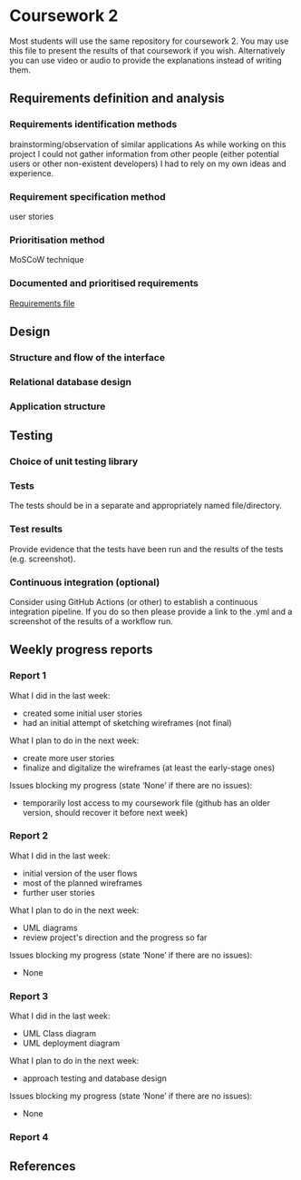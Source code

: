 # Coursework 2

Most students will use the same repository for coursework 2. You may use this file to present the results of that
coursework if you wish. Alternatively you can use video or audio to provide the explanations instead of writing them.

## Requirements definition and analysis

### Requirements identification methods
brainstorming/observation of similar applications
As while working on this project I could not gather information from other people (either potential users or other non-existent developers) I had to rely on my own ideas and experience.
### Requirement specification method
user stories
### Prioritisation method
MoSCoW technique
### Documented and prioritised requirements
[Requirements file](design_requirements.md)

## Design

### Structure and flow of the interface

### Relational database design

### Application structure


## Testing
### Choice of unit testing library

### Tests
The tests should be in a separate and appropriately named file/directory.

### Test results
Provide evidence that the tests have been run and the results of the tests (e.g. screenshot).

### Continuous integration (optional)
Consider using GitHub Actions (or other) to establish a continuous integration pipeline. If you do so then please provide a link to the .yml and a screenshot of the results of a workflow run.

## Weekly progress reports

### Report 1
What I did in the last week:
- created some initial user stories
- had an initial attempt of sketching wireframes (not final)

What I plan to do in the next week:
- create more user stories
- finalize and digitalize the wireframes (at least the early-stage ones)

Issues blocking my progress (state ‘None’ if there are no issues):
- temporarily lost access to my coursework file (github has an older version, should recover it before next week)

### Report 2
What I did in the last week:
- initial version of the user flows
- most of the planned wireframes
- further user stories

What I plan to do in the next week:
- UML diagrams
- review project's direction and the progress so far

Issues blocking my progress (state ‘None’ if there are no issues):
- None

### Report 3
What I did in the last week:
- UML Class diagram
- UML deployment diagram

What I plan to do in the next week:
- approach testing and database design

Issues blocking my progress (state ‘None’ if there are no issues):
- None

### Report 4

## References